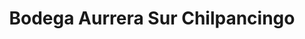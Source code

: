 ---
title: "Bodega Aurrera Sur Chilpancingo"
url: /chilpancingo/bodega-aurrera-sur-chilpancingo/
shop: Supermarkt
---